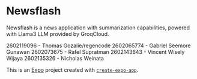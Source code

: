 # Newsflash
Newsflash is a news application with summarization capabilities, powered with Llama3 LLM provided by GroqCloud.

2602119096 - Thomas Gozalie/regencode
2602065774 - Gabriel Seemore Gunawan
2602073675 - Rafel Supratman
2602143643 - Vincent Wisely Wijaya
2602135326 - Nicholas Weinata

This is an [Expo](https://expo.dev) project created with [`create-expo-app`](https://www.npmjs.com/package/create-expo-app).


